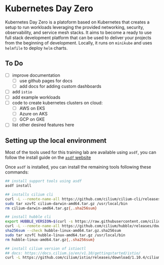 # Kubernetes Day Zero

Kubernetes Day Zero is a platoform based on Kubernetes that creates a setup to run workloads leveraging the provided networking, security, observability, and service mesh stacks. It aims to become a ready to use full stack development platform that can be used to deliver your projects from the beginning of development. Locally, it runs on `minikube` and uses `helmfile` to deploy `helm` charts.

## To Do

* [ ] improve documentation
  * [ ] use github pages for docs
  * [ ] add docs for adding custom dashboards
* [ ] add `istio`
* [ ] add example workloads
* [ ] code to create kubernetes clusters on cloud:
  * [ ] AWS on EKS
  * [ ] Azure on AKS
  * [ ] GCP on GKE
* [ ] list other desired features here

## Setting up the local environment

Most of the tools used for this training lab are available using `asdf`, you can follow the install guide on the [`asdf` website](https://asdf-vm.com/guide/getting-started.html)

Once `asdf` is installed, you can install the remaining tools following these commands:

```bash
## install support tools using asdf
asdf install

## installs cilium cli
curl -L --remote-name-all https://github.com/cilium/cilium-cli/releases/latest/download/cilium-darwin-amd64.tar.gz{,.sha256sum}
sudo tar xzvfC cilium-darwin-amd64.tar.gz /usr/local/bin
rm cilium-darwin-amd64.tar.gz{,.sha256sum}

## install hubble cli
export HUBBLE_VERSION=$(curl -s https://raw.githubusercontent.com/cilium/hubble/master/stable.txt)
curl -L --remote-name-all https://github.com/cilium/hubble/releases/download/$HUBBLE_VERSION/hubble-linux-amd64.tar.gz{,.sha256sum}
sha256sum --check hubble-linux-amd64.tar.gz.sha256sum
sudo tar xzvfC hubble-linux-amd64.tar.gz /usr/local/bin
rm hubble-linux-amd64.tar.gz{,.sha256sum}

## install cilium version of istioctl
## docs: https://docs.cilium.io/en/v1.10/gettingstarted/istio/
curl -L https://github.com/cilium/istio/releases/download/1.10.4/cilium-istioctl-1.10.4-osx.tar.gz | tar xz
```